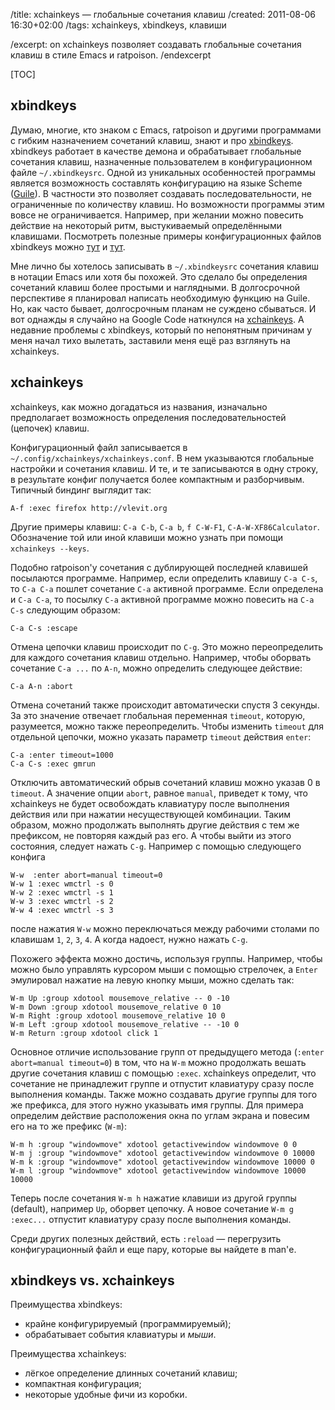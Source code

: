 /title: xchainkeys — глобальные сочетания клавиш
/created: 2011-08-06 16:30+02:00
/tags: xchainkeys, xbindkeys, клавиши

/excerpt: on
xchainkeys позволяет создавать глобальные сочетания клавиш в стиле Emacs и ratpoison.
/endexcerpt

[TOC]

## xbindkeys

Думаю, многие, кто знаком с Emacs, ratpoison и другими программами с гибким
назначением сочетаний клавиш, знают и про [xbindkeys]. xbindkeys работает в
качестве демона и обрабатывает глобальные сочетания клавиш, назначенные
пользователем в конфигурационном файле `~/.xbindkeysrc`. Одной из уникальных
особенностей программы является возможность составлять конфигурацию на языке
Scheme ([Guile]). В частности это позволяет создавать последовательности, не
ограниченные по количеству клавиш. Но возможности программы этим вовсе не
ограничивается. Например, при желании можно повесить действие на некоторый ритм,
выстукиваемый определёнными клавишами. Посмотреть полезные примеры
конфигурационных файлов xbindkeys можно [тут] и [тут][тут2].

Мне лично бы хотелось записывать в `~/.xbindkeysrc` сочетания клавиш в нотации
Emacs или хотя бы похожей. Это сделало бы определения сочетаний клавиш более
простыми и наглядными. В долгосрочной перспективе я планировал написать
необходимую функцию на Guile. Но, как часто бывает, долгосрочным планам не
суждено сбываться. И вот однажды я случайно на Google Code наткнулся на
[xchainkeys]. А недавние проблемы с xbindkeys, который по непонятным причинам у
меня начал тихо вылетать, заставили меня ещё раз взглянуть на xchainkeys.


[xbindkeys]: http://www.nongnu.org/xbindkeys/xbindkeys.html
[Guile]: http://www.gnu.org/software/guile/
[тут]: http://www.nongnu.org/xbindkeys/xbindkeysrc.scm.html
[тут2]: http://www.nongnu.org/xbindkeys/xbindkeysrc-combo.scm.html
[xchainkeys]: http://code.google.com/p/xchainkeys/


## xchainkeys

xchainkeys, как можно догадаться из названия, изначально предполагает
возможность определения последовательностей (цепочек) клавиш.

Конфигурационный файл записывается в
`~/.config/xchainkeys/xchainkeys.conf`. В нем указываются глобальные
настройки и сочетания клавиш. И те, и те записываются в одну строку, в
результате конфиг получается более компактным и разборчивым.
Типичный биндинг выглядит так:

    A-f :exec firefox http://vlevit.org

Другие примеры клавиш: `C-a C-b`, `C-a b`, `f C-W-F1`,
`C-A-W-XF86Calculator`. Обозначение той или иной клавиши
можно узнать при помощи `xchainkeys --keys`.

Подобно ratpoison'у сочетания с дублирующей последней клавишей
посылаются программе. Например, если определить клавишу `C-a C-s`, то
`C-a C-a` пошлет сочетание `C-a` активной программе. Если определена
и `C-a C-a`, то посылку `C-a` активной программе можно повесить на `C-a C-s`
следующим образом:

    C-a C-s :escape

Отмена цепочки клавиш происходит по `C-g`. Это можно переопределить
для каждого сочетания клавиш отдельно. Например, чтобы оборвать
сочетание `C-a ...` по `A-n`, можно определить следующее действие:

    C-a A-n :abort

Отмена сочетаний также происходит автоматически спустя 3 секунды. За
это значение отвечает глобальная переменная `timeout`, которую,
разумеется, можно также переопределить. Чтобы изменить `timeout` для
отдельной цепочки, можно указать параметр `timeout` действия `enter`:

    C-a :enter timeout=1000
    C-a C-s :exec gmrun

Отключить автоматический обрыв сочетаний клавиш можно указав 0 в
`timeout`. А значение опции `abort`, равное `manual`, приведет к тому, что
xchainkeys не будет освобождать клавиатуру после выполнения действия
или при нажатии несуществующей комбинации. Таким образом, можно
продолжать выполнять другие действия с тем же префиксом, не повторяя
каждый раз его. А чтобы выйти из этого состояния, следует нажать
`C-g`. Например с помощью следующего конфига

    W-w  :enter abort=manual timeout=0
    W-w 1 :exec wmctrl -s 0
    W-w 2 :exec wmctrl -s 1
    W-w 3 :exec wmctrl -s 2
    W-w 4 :exec wmctrl -s 3

после нажатия `W-w` можно переключаться между рабочими столами по
клавишам `1`, `2`, `3`, `4`. А когда надоест, нужно нажать `C-g`.

Похожего эффекта можно достичь, используя группы. Например, чтобы
можно было управлять курсором мыши с помощью стрелочек, а `Enter`
эмулировал нажатие на левую кнопку мыши, можно сделать так:

    W-m Up :group xdotool mousemove_relative -- 0 -10
    W-m Down :group xdotool mousemove_relative 0 10
    W-m Right :group xdotool mousemove_relative 10 0
    W-m Left :group xdotool mousemove_relative -- -10 0
    W-m Return :group xdotool click 1

Основное отличие использование групп от предыдущего метода (`:enter abort=manual
timeout=0`) в том, что на `W-m` можно продолжать вешать
другие сочетания клавиш с помощью `:exec`. xchainkeys определит, что
сочетание не принадлежит группе и отпустит клавиатуру сразу после
выполнения команды. Также можно создавать другие группы для того же
префикса, для этого нужно указывать имя группы. Для примера определим
действие расположения окна по углам экрана и повесим его на то же префикс
(`W-m`):

    W-m h :group "windowmove" xdotool getactivewindow windowmove 0 0
    W-m j :group "windowmove" xdotool getactivewindow windowmove 0 10000
    W-m k :group "windowmove" xdotool getactivewindow windowmove 10000 0
    W-m l :group "windowmove" xdotool getactivewindow windowmove 10000 10000

Теперь после сочетания `W-m h` нажатие клавиши из другой группы
(default), например `Up`, оборвет цепочку. А новое сочетание `W-m g :exec...`
отпустит клавиатуру сразу после выполнения команды.

Среди других полезных действий, есть `:reload` — перегрузить
конфигурационный файл и еще пару, которые вы найдете в man'е.


## xbindkeys vs. xchainkeys

Преимущества xbindkeys:

* крайне конфигурируемый (программируемый);
* обрабатывает события клавиатуры и _мыши_.

Преимущества xchainkeys:

* лёгкое определение длинных сочетаний клавиш;
* компактная конфигурация;
* некоторые удобные фичи из коробки.

